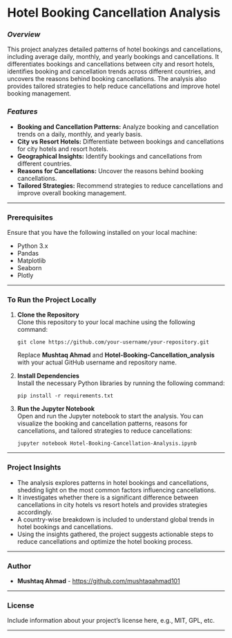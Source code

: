 # <strong>Hotel Booking Cancellation Analysis</strong>

### <em>Overview</em>
This project analyzes detailed patterns of hotel bookings and cancellations, including average daily, monthly, and yearly bookings and cancellations. It differentiates bookings and cancellations between city and resort hotels, identifies booking and cancellation trends across different countries, and uncovers the reasons behind booking cancellations. The analysis also provides tailored strategies to help reduce cancellations and improve hotel booking management.

### <em>Features</em>
<ul>
    <li><strong>Booking and Cancellation Patterns:</strong> Analyze booking and cancellation trends on a daily, monthly, and yearly basis.</li>
    <li><strong>City vs Resort Hotels:</strong> Differentiate between bookings and cancellations for city hotels and resort hotels.</li>
    <li><strong>Geographical Insights:</strong> Identify bookings and cancellations from different countries.</li>
    <li><strong>Reasons for Cancellations:</strong> Uncover the reasons behind booking cancellations.</li>
    <li><strong>Tailored Strategies:</strong> Recommend strategies to reduce cancellations and improve overall booking management.</li>
</ul>

---

### <strong>Prerequisites</strong>
Ensure that you have the following installed on your local machine:
<ul>
    <li>Python 3.x</li>
    <li>Pandas</li>
    <li>Matplotlib</li>
    <li>Seaborn</li>
    <li>Plotly</li>
</ul>

---

### <strong>To Run the Project Locally</strong>
1. **Clone the Repository**<br>
   Clone this repository to your local machine using the following command:
   <pre><code>git clone https://github.com/your-username/your-repository.git</code></pre>
   Replace <strong>Mushtaq Ahmad</strong> and <strong>Hotel-Booking-Cancellation_analysis</strong> with your actual GitHub username and repository name.

2. **Install Dependencies**<br>
   Install the necessary Python libraries by running the following command:
   <pre><code>pip install -r requirements.txt</code></pre>

3. **Run the Jupyter Notebook**<br>
   Open and run the Jupyter notebook to start the analysis. You can visualize the booking and cancellation patterns, reasons for cancellations, and tailored strategies to reduce cancellations:
   <pre><code>jupyter notebook Hotel-Booking-Cancellation-Analysis.ipynb</code></pre>

---

### <strong>Project Insights</strong>
- The analysis explores patterns in hotel bookings and cancellations, shedding light on the most common factors influencing cancellations.
- It investigates whether there is a significant difference between cancellations in city hotels vs resort hotels and provides strategies accordingly.
- A country-wise breakdown is included to understand global trends in hotel bookings and cancellations.
- Using the insights gathered, the project suggests actionable steps to reduce cancellations and optimize the hotel booking process.

---

### <strong>Author</strong>
- <strong>Mushtaq Ahmad</strong> - <a href="[Your GitHub Profile URL]">https://github.com/mushtaqahmad101</a>

---

### <strong>License</strong>
Include information about your project’s license here, e.g., MIT, GPL, etc.

---

